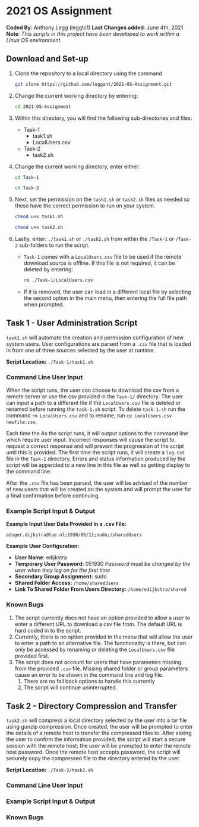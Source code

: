 # 2021 OS Assignment

**Coded By**: Anthony Legg (leggtc1)
**Last Changes added**: June 4th, 2021
**Note**: *This scripts in this project have been developed to work within a Linux OS environment.*

## **Download and Set-up**

1. Clone the repository to a local directory using the command

   ```bash
   git clone https://github.com/leggant/2021-OS-Assignment.git
   ```

2. Change the current working directory by entering: 

   ```bash
   cd 2021-OS-Assignment
   ```

3. Within this directory, you will find the following sub-directories and files:
   - Task-1
     - task1.sh
     - LocalUsers.csv
   - Task-2
     - task2.sh

4. Change the current working directory, enter either: 

   ```bash
   cd Task-1
   ```

   ```bash
   cd Task-2
   ```

5. Next, set the permission on the `task1.sh` or `task2.sh` files as needed so these have the correct permission to run on your system.

   ```bash
   chmod u+x task1.sh
   ```

   ```bash
   chmod u+x task2.sh
   ```

6. Lastly, enter: `./task1.sh` or `./task2.sh` from within the `/Task-1` or `/Task-2` sub-folders to run the script.
   - `Task-1` comes with a `LocalUsers.csv` file to be used if the remote download source is offline. If this file is not required, it can be deleted by entering:

     ```bash
     rm ./Task-1/LocalUsers.csv
     ```

   - If it is removed, the user can load in a different local file by selecting the second option in the main menu, then entering the full file path when prompted.

## Task 1 - User Administration Script

`task1.sh` will automate the creation and permission configuration of new system users. User configurations are parsed from a `.csv` file that is loaded in from one of three sources selected by the user at runtime.

**Script Location:** `./Task-1/task1.sh`

### Command Line User Input

When the script runs, the user can choose to download the csv from a remote server or use the csv provided in the `Task-1/` directory. The user can input a path to a different file if the `LocalUsers.csv` file is deleted or renamed before running the `task-1.sh` script. To delete `task-1.sh` run the command `rm LocalUsers.csv` and to rename, run `cp LocalUsers.csv newfile.csv`.

Each time the As the script runs, it will output options to the command line which require user input. Incorrect responses will cause the script to request a correct response and will prevent the progression of the script until this is provided. The first time the script runs, it will create a `log.txt` file in the `Task-1` directory. Errors and status information produced by the script will be appended to a new line in this file as well as getting display to the command line. 

After the `.csv` file has been parsed, the user will be advised of the number of new users that will be created on the system and will prompt the user for a final confirmation before continuing. 

### Example Script Input & Output

**Example Input User Data Provided In a .csv File:**

```
edsger.dijkstra@tue.nl;1930/05/11;sudo;/sharedUsers
```

**Example User Configuration:**

- **User Name**: edijkstra
- **Temporary User Password:** 051930 *Password must be changed by the user when they log on for the first time*
- **Secondary Group Assignment:** sudo
- **Shared Folder Access:** `/home/sharedUsers`
- **Link To Shared Folder From Users Directory:** `/home/edijkstra/shared`

### Known Bugs

1. The script currently does not have an option provided to allow a user to enter a different URL to download a csv file from. The default URL is hard coded in to the script. 
2. Currently, there is no option provided in the menu that will allow the user to enter a path to an alternative file. The functionality is there, but can only be accessed by renaming or deleting the `LocalUsers.csv` file provided first.
3. The script does not account for users that have parameters missing from the provided `.csv` file. Missing shared folder or group parameters cause an error to be shown in the command line and log file. 
   1. There are no fall back options to handle this currently
   2. The script will continue uninterrupted.

## Task 2 - Directory Compression and Transfer

`task2.sh` will compress a local directory selected by the user into a tar file using gunzip compression. Once created, the user will be prompted to enter the details of a remote host to transfer the compressed files to. After asking the user to confirm the information provided, the script will start a secure session with the remote host; the user will be prompted to enter the remote host password. Once the remote host accepts password, the script will securely copy the compressed file to the directory entered by the user.

**Script Location:** `./Task-2/task2.sh`

### Command Line User Input

### Example Script Input & Output

### Known Bugs

